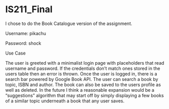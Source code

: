# IS211_Final
I chose to do the Book Catalogue version of the assignment. 

Username: pikachu

Password: shock

Use Case

   The user is greeted with a minimalist login page with placeholders that read username and password. If the credentials don’t match ones stored in the users table then an error is thrown. Once the user is logged in, there is a search bar powered by Google Book API. The user can search a book by topic, ISBN and author. The book can also be saved to the users profile as well as deleted. In the future I think a reasonable expansion would be a “suggestions” algorithm that may start off by simply displaying a few books of a similar topic underneath a book that any user saves.
